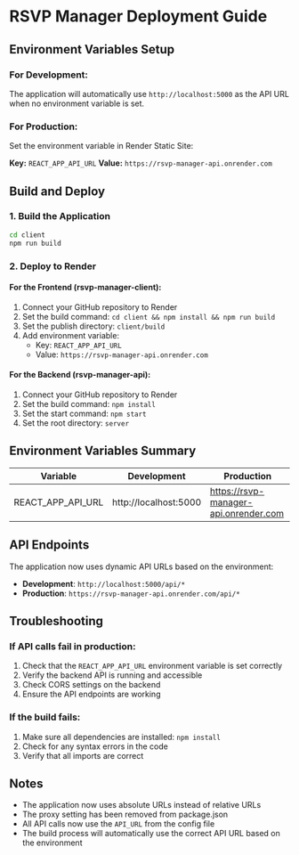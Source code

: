 # RSVP Manager Deployment Guide

## Environment Variables Setup

### For Development:
The application will automatically use `http://localhost:5000` as the API URL when no environment variable is set.

### For Production:
Set the environment variable in Render Static Site:

**Key:** `REACT_APP_API_URL`
**Value:** `https://rsvp-manager-api.onrender.com`

## Build and Deploy

### 1. Build the Application
```bash
cd client
npm run build
```

### 2. Deploy to Render

#### For the Frontend (rsvp-manager-client):
1. Connect your GitHub repository to Render
2. Set the build command: `cd client && npm install && npm run build`
3. Set the publish directory: `client/build`
4. Add environment variable:
   - Key: `REACT_APP_API_URL`
   - Value: `https://rsvp-manager-api.onrender.com`

#### For the Backend (rsvp-manager-api):
1. Connect your GitHub repository to Render
2. Set the build command: `npm install`
3. Set the start command: `npm start`
4. Set the root directory: `server`

## Environment Variables Summary

| Variable | Development | Production |
|----------|-------------|------------|
| REACT_APP_API_URL | http://localhost:5000 | https://rsvp-manager-api.onrender.com |

## API Endpoints

The application now uses dynamic API URLs based on the environment:

- **Development**: `http://localhost:5000/api/*`
- **Production**: `https://rsvp-manager-api.onrender.com/api/*`

## Troubleshooting

### If API calls fail in production:
1. Check that the `REACT_APP_API_URL` environment variable is set correctly
2. Verify the backend API is running and accessible
3. Check CORS settings on the backend
4. Ensure the API endpoints are working

### If the build fails:
1. Make sure all dependencies are installed: `npm install`
2. Check for any syntax errors in the code
3. Verify that all imports are correct

## Notes

- The application now uses absolute URLs instead of relative URLs
- The proxy setting has been removed from package.json
- All API calls now use the `API_URL` from the config file
- The build process will automatically use the correct API URL based on the environment 